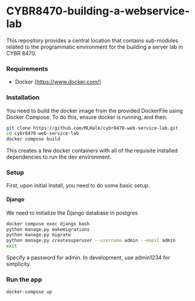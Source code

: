 # CYBR8470-building-a-webservice-lab
This repository provides a central location that contains sub-modules related to the programmatic environment for the building a server lab in CYBR 8470.

### Requirements
* Docker (https://www.docker.com/)

### Installation
You need to build the docker image from the provided DockerFile using Docker Compose. To do this, ensure docker is running, and then:

```bash
git clone https://github.com/MLHale/cybr8470-web-service-lab.git
cd cybr8470-web-service-lab
docker compose build
```

This creates a few docker containers with all of the requisite installed dependencies to run the dev environment.

### Setup
First, upon initial install, you need to do some basic setup.

#### Django
We need to initialize the Django database in postgres

```bash
docker compose exec django bash
python manage.py makemigrations
python manage.py migrate
python manage.py createsuperuser --username admin --email admin
exit
```
Specify a password for admin. In development, use admin1234 for simplicity.

### Run the app
```bash
docker-compose up
```
